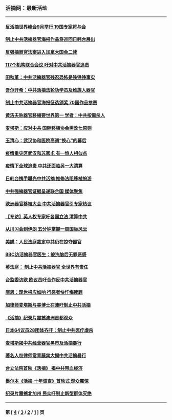 ### 活摘网：最新活动
---
#### [反活摘世界峰会9月举行 19国专家将与会](../../pages/nf5883/n13201492.md?09060430) 
#### [制止中共活摘器官海报作品将巡回日韩台展出](../../pages/nf5883/n13177791.md?09060430) 
#### [反强摘器官法案进入加拿大国会二读](../../pages/nf5883/n13033450.md?09060430) 
#### [117个机构联合会议 吁对中共活摘器官追责](../../pages/nf5883/n12775087.md?09060430) 
#### [田秋堇：中共活摘器官残忍恐怖是铁铮铮事实](../../pages/nf5883/n12702148.md?09060430) 
#### [吾尔开希：中共活摘法轮功学员及维族人器官](../../pages/nf5883/n12693197.md?09060430) 
#### [制止中共活摘器官海报征选颁奖 70国作品参赛](../../pages/nf5883/n12692050.md?09060430) 
#### [黄洁夫称器官移植要世界第一 学者：中共按需杀人](../../pages/nf5883/n12572329.md?09060430) 
#### [麦塔斯：应对中共 国际移植协会需改七原则](../../pages/nf5883/n12514711.md?09060430) 
#### [玉清心：武汉协和医院高调“换心”的幕后](../../pages/nf5883/n12298730.md?09060430) 
#### [疫情重灾区武汉和苏家屯 有一惊人相似点](../../pages/nf5883/n12150824.md?09060430) 
#### [疫情下全球追责 中共还面临另一大清算](../../pages/nf5883/n12070397.md?09060430) 
#### [日韩台携手曝光中共活摘 推修法阻移植旅游](../../pages/nf5883/n11712046.md?09060430) 
#### [中共强摘器官证据呈递联合国 媒体聚焦](../../pages/nf5883/n11546426.md?09060430) 
#### [欧洲器官移植大会 中共活摘器官引专家热议](../../pages/nf5883/n11539095.md?09060430) 
#### [【专访】英人权专家吁各国立法 清算中共](../../pages/nf5883/n11367315.md?09060430) 
#### [从川习会到伊朗 五分钟掌握一周国际风云](../../pages/nf5883/n11338520.md?09060430) 
#### [美媒：人民法庭裁定中共仍在掠夺器官](../../pages/nf5883/n11334897.md?09060430) 
#### [BBC访活摘器官医生：被洗脑后无罪恶感](../../pages/nf5883/n11335935.md?09060430) 
#### [英法庭： 制止中共活摘器官 全世界有责任](../../pages/nf5883/n11330691.md?09060430) 
#### [台监委访欧 欧议员吁合作反中共活摘器官](../../pages/nf5883/n11109190.md?09060430) 
#### [唐恩：现世报应如响 行恶者快忏悔赎罪](../../pages/nf5883/n11104016.md?09060430) 
#### [加律师麦塔斯与美博士在澳吁制止中共活摘](../../pages/nf5883/n10724764.md?09060430) 
#### [《活摘》纪录片震撼澳洲首都观众](../../pages/nf5883/n10722747.md?09060430) 
#### [日本64议员28团体齐吁：制止中共医疗虐杀](../../pages/nf5883/n10587757.md?09060430) 
#### [麦塔斯揭中共经营器官黑市及活摘暴行](../../pages/nf5883/n10442407.md?09060430) 
#### [著名人权律师常青藤宾大揭中共活摘暴行](../../pages/nf5883/n10318181.md?09060430) 
#### [台立法院首映《活摘》 揭中共带血经济](../../pages/nf5883/n9938847.md?09060430) 
#### [墨尔本《活摘·十年调查》首映式 观众震惊](../../pages/nf5883/n9522572.md?09060430) 
#### [纪录片震撼北加州 民众吁制止新型群体灭绝](../../pages/nf5883/n9188314.md?09060430) 

---
#### 第 [ [4](./4.md?09060430) / [3](./3.md?09060430) / [2](./2.md?09060430) / [1](./1.md?09060430) ] 页

